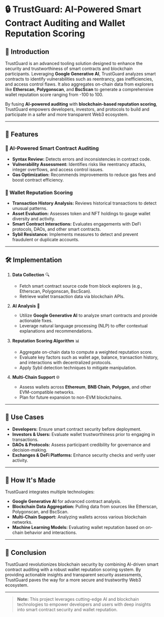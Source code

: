 # 🔒 TrustGuard: AI-Powered Smart Contract Auditing and Wallet Reputation Scoring

## 📖 Introduction
TrustGuard is an advanced tooling solution designed to enhance the security and trustworthiness of smart contracts and blockchain participants. Leveraging **Google Generative AI**, TrustGuard analyzes smart contracts to identify vulnerabilities such as reentrancy, gas inefficiencies, and access control flaws. It also aggregates on-chain data from explorers like **Etherscan**, **Polygonscan**, and **BscScan** to generate a comprehensive wallet reputation score ranging from -100 to 100.

By fusing **AI-powered auditing** with **blockchain-based reputation scoring**, TrustGuard empowers developers, investors, and protocols to build and participate in a safer and more transparent Web3 ecosystem.

---

## 🚀 Features

### 🤖 AI-Powered Smart Contract Auditing
- **Syntax Review:** Detects errors and inconsistencies in contract code.
- **Vulnerability Assessment:** Identifies risks like reentrancy attacks, integer overflows, and access control issues.
- **Gas Optimization:** Recommends improvements to reduce gas fees and boost contract efficiency.

### 💼 Wallet Reputation Scoring
- **Transaction History Analysis:** Reviews historical transactions to detect unusual patterns.
- **Asset Evaluation:** Assesses token and NFT holdings to gauge wallet diversity and activity.
- **Smart Contract Interactions:** Evaluates engagements with DeFi protocols, DAOs, and other smart contracts.
- **Sybil Resistance:** Implements measures to detect and prevent fraudulent or duplicate accounts.

---

## 🛠 Implementation

1. **Data Collection** 🔍  
   - Fetch smart contract source code from block explorers (e.g., Etherscan, Polygonscan, BscScan).  
   - Retrieve wallet transaction data via blockchain APIs.

2. **AI Analysis** 🤖  
   - Utilize **Google Generative AI** to analyze smart contracts and provide actionable fixes.  
   - Leverage natural language processing (NLP) to offer contextual explanations and recommendations.

3. **Reputation Scoring Algorithm** 📊  
   - Aggregate on-chain data to compute a weighted reputation score.  
   - Evaluate key factors such as wallet age, balance, transaction history, and interactions with decentralized protocols.  
   - Apply Sybil detection techniques to mitigate manipulation.

4. **Multi-Chain Support** 🌐  
   - Assess wallets across **Ethereum**, **BNB Chain**, **Polygon**, and other EVM-compatible networks.  
   - Plan for future expansion to non-EVM blockchains.

---

## 🎯 Use Cases

- **Developers:** Ensure smart contract security before deployment.
- **Investors & Users:** Evaluate wallet trustworthiness prior to engaging in transactions.
- **DAOs & Protocols:** Assess participant credibility for governance and decision-making.
- **Exchanges & DeFi Platforms:** Enhance security checks and verify user activity.

---

## 🔧 How It's Made
TrustGuard integrates multiple technologies:
- **Google Generative AI** for advanced contract analysis.
- **Blockchain Data Aggregation:** Pulling data from sources like Etherscan, Polygonscan, and BscScan.
- **Multi-Chain Support:** Analyzing wallets across various blockchain networks.
- **Machine Learning Models:** Evaluating wallet reputation based on on-chain behavior and interactions.

---

## 📝 Conclusion
TrustGuard revolutionizes blockchain security by combining AI-driven smart contract auditing with a robust wallet reputation scoring system. By providing actionable insights and transparent security assessments, TrustGuard paves the way for a more secure and trustworthy Web3 ecosystem.

---

> **Note:** This project leverages cutting-edge AI and blockchain technologies to empower developers and users with deep insights into smart contract security and wallet reputation.
